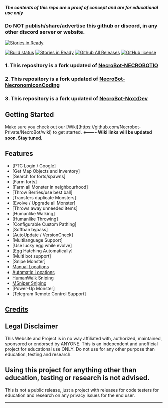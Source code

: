 <strong><em> The contents of this repo are a proof of concept and are for educational use only </em></strong>



### Do NOT publish/share/advertise this github or discord, in any other discord server or website.
[![Stories in Ready](https://discordapp.com/api/guilds/220703917871333376/widget.png?style=banner2&time-)](https://discord.gg/7FWyWVp)

[![Build status](https://ci.appveyor.com/api/projects/status/mvr6v0v99gscqxbn/branch/master?svg=true)](https://ci.appveyor.com/project/NzV/necrobot/branch/master)
[![Stories in Ready](https://badge.waffle.io/Necrobot-Private/NecroBot.svg?label=ready&title=Ready)](http://waffle.io/Necrobot-Private/NecroBot)
[![Github All Releases](https://img.shields.io/github/downloads/Necrobot-Private/NecroBot/total.svg?maxAge=258)](https://github.com/Necrobot-Private/NecroBot/releases)
[![GitHub license](https://img.shields.io/badge/license-AGPL-blue.svg)](https://raw.githubusercontent.com/Necrobot-Private/NecroBot/master/LICENSE.md)


### 1. This repository is a fork updated of [NecroBot-NECROBOTIO](https://github.com/NECROBOTIO/NecroBot)
### 2. This repository is a fork updated of [NecroBot-NecronomiconCoding](https://github.com/NecronomiconCoding/NecroBot)
### 3. This repository is a fork updated of [NecroBot-NoxxDev](https://github.com/NoxxDev/NecroBot)

<h2><a name="getting-started">Getting Started</a></h2>
Make sure you check out our [Wiki](https://github.com/Necrobot-Private/NecroBot/wiki) to get started.    <b><---- Wiki links will be updated soon. Stay tuned.</b>
<br/>



<h2><a name="features">Features</a></h2>

 - [PTC Login / Google]
 - [Get Map Objects and Inventory]
 - [Search for forts/spawns]
 - [Farm forts]
 - [Farm all Monster in neighbourhood]
 - [Throw Berries/use best ball]
 - [Transfers duplicate Monsters]
 - [Evolve / Upgrade all Monster]
 - [Throws away unneeded items]
 - [Humanlike Walking]
 - [Humanlike Throwing]
 - [Configurable Custom Pathing]
 - [Softban bypass]
 - [AutoUpdate / VersionCheck]
 - [Multilanguage Support]
 - [Use lucky egg while evolve]
 - [Egg Hatching Automatically]
 - [Multi bot support]
 - [Snipe Monster]
  - [Manual Locations](https://github.com/Necrobot-Private/NecroBot/wiki/Manual-Locations-Sniping-Guide)
  - [Automatic Locations](https://github.com/NNecrobot-Private/NecroBot/wiki/Automatic-Locations-Sniping-Guide)
  - [HumanWalk Sniping](https://github.com/Necrobot-Private/NecroBot/wiki/Human-walk-snipe-config)
  - [MSniper Sniping](https://github.com/Necrobot-Private/NecroBot/wiki/MSniper-Manual-Sniping-Guide)
 - [Power-Up Monster]
 - [Telegram Remote Control Support]

## [Credits](http://pastebin.com/Yh4ynXbv)




<h2><a name="legal">Legal Disclaimer</a></h2>

This Website and Project is in no way affiliated with, authorized, maintained, sponsored or endorsed by ANYONE. This is an independent and unofficial project for educational use ONLY. Do not use for any other purpose than education, testing and research.



<h2>Using this project for anything other than education, testing or research is not advised.</h2>
This is not a public release, just a project with releases for code testers for education and research on any privacy issues for the end user.

<hr/>
